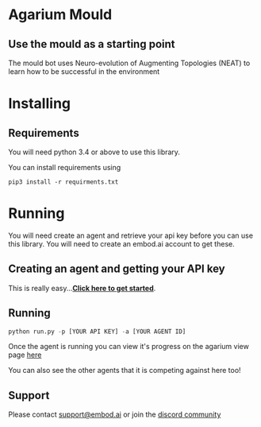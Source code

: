 # Agarium Mould

## Use the mould as a starting point

The mould bot uses Neuro-evolution of Augmenting Topologies (NEAT) to learn how to be successful in the environment

# Installing

## Requirements

You will need python 3.4 or above to use this library.

You can install requirements using
```
pip3 install -r requirments.txt
```

# Running

You will need create an agent and retrieve your api key before you can use this library.
You will need to create an embod.ai account to get these.

## Creating an agent and getting your API key

This is really easy...[**Click here to get started**](https://app.embod.ai/documentation/getting-started).

## Running

```python
python run.py -p [YOUR API KEY] -a [YOUR AGENT ID]
```

Once the agent is running you can view it's progress on the agarium view page [here](https://app.embod.ai/agarium/view)

You can also see the other agents that it is competing against here too!


## Support

Please contact support@embod.ai or join the [discord community](https://discordapp.com/invite/RPqqKr4)